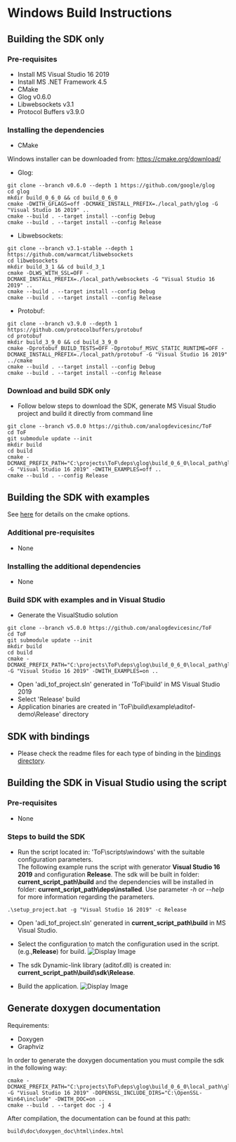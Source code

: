 # Windows Build Instructions


## Building the SDK only

### Pre-requisites
* Install MS Visual Studio 16 2019
* Install MS .NET Framework 4.5
* CMake
* Glog v0.6.0
* Libwebsockets v3.1
* Protocol Buffers v3.9.0

### Installing the dependencies
* CMake

Windows installer can be downloaded from: https://cmake.org/download/

* Glog:
```console
git clone --branch v0.6.0 --depth 1 https://github.com/google/glog
cd glog
mkdir build_0_6_0 && cd build_0_6_0
cmake -DWITH_GFLAGS=off -DCMAKE_INSTALL_PREFIX=./local_path/glog -G "Visual Studio 16 2019" ..
cmake --build . --target install --config Debug
cmake --build . --target install --config Release
```

* Libwebsockets:
```console
git clone --branch v3.1-stable --depth 1 https://github.com/warmcat/libwebsockets
cd libwebsockets
mkdir build_3_1 && cd build_3_1
cmake -DLWS_WITH_SSL=OFF -DCMAKE_INSTALL_PREFIX=./local_path/websockets -G "Visual Studio 16 2019" ..
cmake --build . --target install --config Debug
cmake --build . --target install --config Release
```

* Protobuf:
```console
git clone --branch v3.9.0 --depth 1 https://github.com/protocolbuffers/protobuf
cd protobuf
mkdir build_3_9_0 && cd build_3_9_0
cmake -Dprotobuf_BUILD_TESTS=OFF -Dprotobuf_MSVC_STATIC_RUNTIME=OFF -DCMAKE_INSTALL_PREFIX=./local_path/protobuf -G "Visual Studio 16 2019" ../cmake
cmake --build . --target install --config Debug
cmake --build . --target install --config Release
```

### Download and build SDK only
* Follow below steps to download the SDK, generate MS Visual Studio project and build it directly from command line
```console
git clone --branch v5.0.0 https://github.com/analogdevicesinc/ToF
cd ToF
git submodule update --init
mkdir build
cd build
cmake -DCMAKE_PREFIX_PATH="C:\projects\ToF\deps\glog\build_0_6_0\local_path\glog;C:\projects\ToF\deps\protobuf\build_3_9_0\local_path\protobuf;C:\projects\ToF\deps\libwebsockets\build_3_1\local_path\websockets" -G "Visual Studio 16 2019" -DWITH_EXAMPLES=off ..
cmake --build . --config Release
```

## Building the SDK with examples

See [here](../../cmake/readme.md) for details on the cmake options.

### Additional pre-requisites
* None

### Installing the additional dependencies
* None

### Build SDK with examples and in Visual Studio
- Generate the VisualStudio solution
```console
git clone --branch v5.0.0 https://github.com/analogdevicesinc/ToF
cd ToF
git submodule update --init
mkdir build
cd build
cmake -DCMAKE_PREFIX_PATH="C:\projects\ToF\deps\glog\build_0_6_0\local_path\glog;C:\projects\ToF\deps\protobuf\build_3_9_0\local_path\protobuf;C:\projects\ToF\deps\libwebsockets\build_3_1\local_path\websockets" -G "Visual Studio 16 2019" -DWITH_EXAMPLES=on ..
```
- Open 'adi_tof_project.sln' generated in 'ToF\build' in MS Visual Studio 2019
- Select 'Release' build
- Application binaries are created in 'ToF\build\example\aditof-demo\Release' directory


## SDK with bindings

- Please check the readme files for each type of binding in the [bindings directory](https://github.com/analogdevicesinc/ToF/tree/main/bindings).


## Building the SDK in Visual Studio using the script

### Pre-requisites
* None

### Steps to build the SDK
- Run the script located in: 'ToF\scripts\windows' with the suitable configuration parameters. <br>
The following example runs the script with generator **Visual Studio 16 2019** and configuration **Release**. The sdk will be built in folder: **current_script_path\build** and the dependencies will be installed in folder: **current_script_path\deps\installed**.
Use parameter *-h* or *--help* for more information regarding the parameters. 
```
.\setup_project.bat -g "Visual Studio 16 2019" -c Release
```
- Open 'adi_tof_project.sln' generated in **current_script_path\build** in MS Visual Studio.

- Select the configuration to match the configuration used in the script. (e.g.,**Release**) for build.
![Display Image](/doc/img/configuration_VS.PNG)

- The sdk Dynamic-link library (aditof.dll) is created in: **current_script_path\build\sdk\Release**.

- Build the application.
![Display Image](/doc/img/build_VS.PNG)

## Generate doxygen documentation

Requirements:
* Doxygen
* Graphviz

In order to generate the doxygen documentation you must compile the sdk in the following way:
```console
cmake -DCMAKE_PREFIX_PATH="C:\projects\ToF\deps\glog\build_0_6_0\local_path\glog;C:\projects\ToF\deps\protobuf\build_3_9_0\local_path\protobuf;C:\projects\ToF\deps\libwebsockets\build_3_1\local_path\websockets;C:\projects\ToF\opencv\build" -G "Visual Studio 16 2019" -DOPENSSL_INCLUDE_DIRS="C:\OpenSSL-Win64\include" -DWITH_DOC=on ..
cmake --build . --target doc -j 4
```
After compilation, the documentation can be found at this path:
```console
build\doc\doxygen_doc\html\index.html
```
